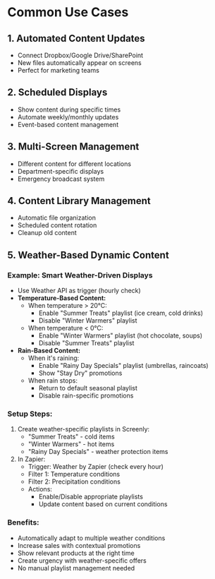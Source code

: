# Common Use Cases

## 1. Automated Content Updates

- Connect Dropbox/Google Drive/SharePoint
- New files automatically appear on screens
- Perfect for marketing teams

## 2. Scheduled Displays

- Show content during specific times
- Automate weekly/monthly updates
- Event-based content management

## 3. Multi-Screen Management

- Different content for different locations
- Department-specific displays
- Emergency broadcast system

## 4. Content Library Management

- Automatic file organization
- Scheduled content rotation
- Cleanup old content

## 5. Weather-Based Dynamic Content

### Example: Smart Weather-Driven Displays

- Use Weather API as trigger (hourly check)
- **Temperature-Based Content:**
  - When temperature > 20°C:
    - Enable "Summer Treats" playlist (ice cream, cold drinks)
    - Disable "Winter Warmers" playlist
  - When temperature < 0°C:
    - Enable "Winter Warmers" playlist (hot chocolate, soups)
    - Disable "Summer Treats" playlist
- **Rain-Based Content:**
  - When it's raining:
    - Enable "Rainy Day Specials" playlist (umbrellas, raincoats)
    - Show "Stay Dry" promotions
  - When rain stops:
    - Return to default seasonal playlist
    - Disable rain-specific promotions

### Setup Steps:
1. Create weather-specific playlists in Screenly:
   - "Summer Treats" - cold items
   - "Winter Warmers" - hot items
   - "Rainy Day Specials" - weather protection items
2. In Zapier:
   - Trigger: Weather by Zapier (check every hour)
   - Filter 1: Temperature conditions
   - Filter 2: Precipitation conditions
   - Actions:
     - Enable/Disable appropriate playlists
     - Update content based on current conditions

### Benefits:

- Automatically adapt to multiple weather conditions
- Increase sales with contextual promotions
- Show relevant products at the right time
- Create urgency with weather-specific offers
- No manual playlist management needed